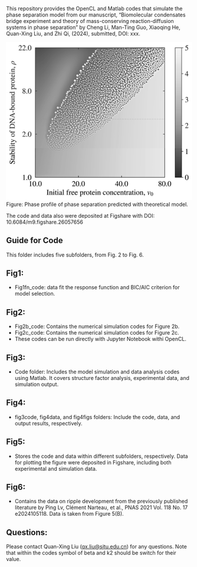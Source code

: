This repository provides the OpenCL and Matlab codes that simulate the phase separation model from our manuscript, “Biomolecular condensates bridge experiment and theory of mass-conserving reaction-diffusion systems in phase separation” by Cheng Li, Man-Ting Guo, Xiaoqing He, Quan-Xing Liu, and Zhi Qi, (2024), submitted, DOI: xxx.

![Fig2c_phase](Fig2c_phase.png)
                            Figure: Phase profile of phase separation predicted with theoretical model.

The code and data also were deposited at Figshare with DOI: 10.6084/m9.figshare.26057656
## Guide for Code
This folder includes five subfolders, from Fig. 2 to Fig. 6.
## Fig1:
-	Fig1fn_code: data fit the response function and BIC/AIC criterion for model selection. 
## Fig2:
-	Fig2b_code: Contains the numerical simulation codes for Figure 2b.
-	Fig2c_code: Contains the numerical simulation codes for Figure 2c.
-	These codes can be run directly with Jupyter Notebook withi OpenCL.
## Fig3:
-	Code folder: Includes the model simulation and data analysis codes using Matlab. It covers structure factor analysis, experimental data, and simulation output.
## Fig4:
-	fig3code, fig4data, and fig4figs folders: Include the code, data, and output results, respectively.
## Fig5:
-	Stores the code and data within different subfolders, respectively. Data for plotting the figure were deposited in Figshare, including both experimental and simulation data.
## Fig6:
-	Contains the data on ripple development from the previously published literature by Ping Lv, Clément Narteau, et al., PNAS 2021 Vol. 118 No. 17 e2024105118. Data is taken from Figure 5(B).

## Questions:
Please contact Quan-Xing Liu (qx.liu@sjtu.edu.cn) for any questions.
Note that within the codes symbol of beta and k2 should be switch for their value. 
